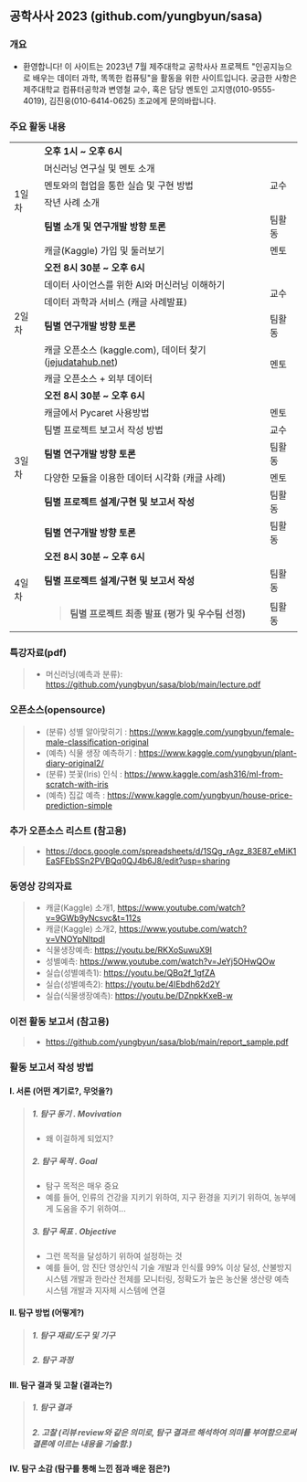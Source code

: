 ## 공학사사 2023 (github.com/yungbyun/sasa)

### 개요
* 환영합니다! 이 사이트는 2023년 7월 제주대학교 공학사사 프로젝트 "인공지능으로 배우는 데이터 과학, 똑똑한 컴퓨팅"을 활동을 위한 사이트입니다. 궁금한 사항은 제주대학교 컴퓨터공학과 변영철 교수, 혹은 담당 멘토인 고지영(010-9555-4019), 김진웅(010-6414-0625) 조교에게 문의바랍니다. 

### 주요 활동 내용
<table>
    <tbody>
        <tr>
            <td rowspan="6">
                1일차
            </td>
            <td colspan="2">
                <strong>오후&nbsp;1시&nbsp;~&nbsp;오후&nbsp;6시&nbsp;</strong>
            </td>
        </tr>
        <tr>
            <td>
                머신러닝 연구실 및 멘토 소개
            </td>
            <td rowspan="3">
                교수
            </td>
        </tr>
        <tr>
            <td>
                멘토와의 협업을 통한 실습 및 구현 방법&nbsp;
            </td>
        </tr>
        <tr>
            <td>
                작년 사례 소개
            </td>
        </tr>
        <tr>
            <td>
                <strong>팀별 소개 및 연구개발 방향 토론</strong>
            </td>
            <td>
                팀활동
            </td>
        </tr>
        <tr>
            <td>
                캐글(Kaggle)&nbsp;가입 및 둘러보기
            </td>
            <td>
                멘토
            </td>
        </tr>
        <tr>
            <td rowspan="6">
                2일차
            </td>
            <td colspan="2">
                <strong>오전&nbsp;8시&nbsp;30분&nbsp;~&nbsp;오후&nbsp;6시&nbsp;</strong>
            </td>
        </tr>
        <tr>
            <td>
                데이터 사이언스를 위한 AI와 머신러닝 이해하기&nbsp;
            </td>
            <td rowspan="2">
                교수
            </td>
        </tr>
        <tr>
            <td>
                데이터 과학과 서비스 (캐글 사례발표)
            </td>
        </tr>
        <tr>
            <td>
                <strong>팀별 연구개발 방향 토론</strong>
            </td>
            <td>
                팀활동
            </td>
        </tr>
        <tr>
            <td>
                캐글 오픈소스 (kaggle.com), 데이터 찾기 (<a href="https://www.jejudatahub.net/">jejudatahub.net</a>)
            </td>
            <td rowspan="2">
                멘토
            </td>
        </tr>
        <tr>
            <td>
                캐글 오픈소스 + 외부 데이터&nbsp;
            </td>
        </tr>
        <tr>
            <td rowspan="7">
                3일차
            </td>
            <td colspan="2">
                <strong>오전&nbsp;8시&nbsp;30분&nbsp;~&nbsp;오후&nbsp;6시&nbsp;</strong>
            </td>
        </tr>
        <tr>
            <td>
                캐글에서 Pycaret 사용방법
            </td>
            <td>
                멘토
            </td>
        </tr>
        <tr>
            <td>
                팀별 프로젝트 보고서 작성 방법
            </td>
            <td>
                교수
            </td>
        </tr>
        <tr>
            <td>
                <strong>팀별 연구개발 방향 토론</strong>
            </td>
            <td>
                팀활동
            </td>
        </tr>
        <tr>
            <td>
                다양한 모듈을 이용한 데이터 시각화&nbsp;(캐글 사례)&nbsp;
            </td>
            <td>
                멘토
            </td>
        </tr>
        <tr>
            <td>
                <strong>팀별 프로젝트 설계/구현 및 보고서 작성</strong>
            </td>
            <td>
                팀활동
            </td>
        </tr>
        <tr>
            <td>
                <strong>팀별 연구개발 방향 토론</strong>
            </td>
            <td>
                팀활동
            </td>
        </tr>
        <tr>
            <td rowspan="3">
                4일차
            </td>
            <td colspan="2">
                <strong>오전&nbsp;8시&nbsp;30분&nbsp;~&nbsp;오후&nbsp;6시&nbsp;</strong>
            </td>
        </tr>
        <tr>
            <td>
                <strong>팀별 프로젝트 설계/구현 및 보고서 작성&nbsp;</strong>
            </td>
            <td>
                팀활동
            </td>
        </tr>
        <tr>
            <td>
                <blockquote>
                    <p>
                        <strong>팀별 프로젝트 최종 발표 (평가 및 우수팀 선정)</strong>
                    </p>
                </blockquote>
            </td>
            <td>
                팀활동
            </td>
        </tr>
    </tbody>
</table>

### 특강자료(pdf)
> * 머신러닝(예측과 분류): https://github.com/yungbyun/sasa/blob/main/lecture.pdf

### 오픈소스(opensource)
> * (분류) 성별 알아맞히기 : https://www.kaggle.com/yungbyun/female-male-classification-original
> * (예측) 식물 생장 예측하기 : https://www.kaggle.com/yungbyun/plant-diary-original2/
> * (분류) 붓꽃(Iris) 인식 : https://www.kaggle.com/ash316/ml-from-scratch-with-iris
> * (예측) 집값 예측 : https://www.kaggle.com/yungbyun/house-price-prediction-simple

### 추가 오픈소스 리스트 (참고용)
> * https://docs.google.com/spreadsheets/d/1SQg_rAgz_83E87_eMiK1EaSFEbSSn2PVBQq0QJ4b6J8/edit?usp=sharing

### 동영상 강의자료
> * 캐글(Kaggle) 소개1, https://www.youtube.com/watch?v=9GWb9yNcsvc&t=112s
> * 캐글(Kaggle) 소개2, https://www.youtube.com/watch?v=VNOYpNItpdI
> * 식물생장예측: https://youtu.be/RKXoSuwuX9I
> * 성별예측: https://www.youtube.com/watch?v=JeYj5OHwQOw
> * 실습(성별예측1): https://youtu.be/QBq2f_1gfZA
> * 실습(성별예측2): https://youtu.be/4IEbdh62d2Y
> * 실습(식물생장예측): https://youtu.be/DZnpkKxeB-w

### 이전 활동 보고서 (참고용)
> * https://github.com/yungbyun/sasa/blob/main/report_sample.pdf

### 활동 보고서 작성 방법
#### I. 서론 (어떤 계기로?, 무엇을?) 
> ##### 1. 탐구 동기 . Movivation
> * 왜 이걸하게 되었지?
> ##### 2. 탐구 목적 . Goal
> * 탐구 목적은 매우 중요
> * 예를 들어, 인류의 건강을 지키기 위하여, 지구 환경을 지키기 위하여, 농부에게 도움을 주기 위하여...
> ##### 3. 탐구 목표 . Objective
> * 그런 목적을 달성하기 위하여 설정하는 것
> * 예를 들어, 암 진단 영상인식 기술 개발과 인식률 99% 이상 달성, 산불방지 시스템 개발과 한라산 전체를 모니터링, 정확도가 높은 농산물 생산량 예측 시스템 개발과 지자체 시스템에 연결 

#### II. 탐구 방법 (어떻게?)
> ##### 1. 탐구 재료/도구 및 기구
> ##### 2. 탐구 과정

#### III. 탐구 결과 및 고찰 (결과는?) 
> ##### 1. 탐구 결과
> ##### 2. 고찰 (리뷰 review와 같은 의미로, 탐구 결과르 해석하여 의미를 부여함으로써 결론에 이르는 내용을 기술함.)

#### IV. 탐구 소감 (탐구를 통해 느낀 점과 배운 점은?)
